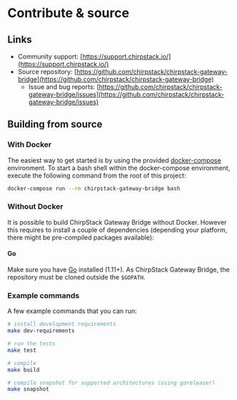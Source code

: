 # Contribute & source

## Links

- Community support: [https://support.chirpstack.io/](https://support.chirpstack.io/)
- Source repository: [https://github.com/chirpstack/chirpstack-gateway-bridge](https://github.com/chirpstack/chirpstack-gateway-bridge)
  - Issue and bug reports: [https://github.com/chirpstack/chirpstack-gateway-bridge/issues](https://github.com/chirpstack/chirpstack-gateway-bridge/issues)

## Building from source

### With Docker

The easiest way to get started is by using the provided 
[docker-compose](https://docs.docker.com/compose/) environment. To start a bash
shell within the docker-compose environment, execute the following command from
the root of this project:

```bash
docker-compose run --rm chirpstack-gateway-bridge bash
```

### Without Docker

It is possible to build ChirpStack Gateway Bridge without Docker. However this requires
to install a couple of dependencies (depending your platform, there might be
pre-compiled packages available):

#### Go

Make sure you have [Go](https://golang.org/) installed (1.11+). As
ChirpStack Gateway Bridge, the repository must be cloned outside the `$GOPATH`.

### Example commands

A few example commands that you can run:

```bash
# install development requirements
make dev-requirements

# run the tests
make test

# compile
make build

# compile snapshot for supported architectures (using goreleaser)
make snapshot
```
